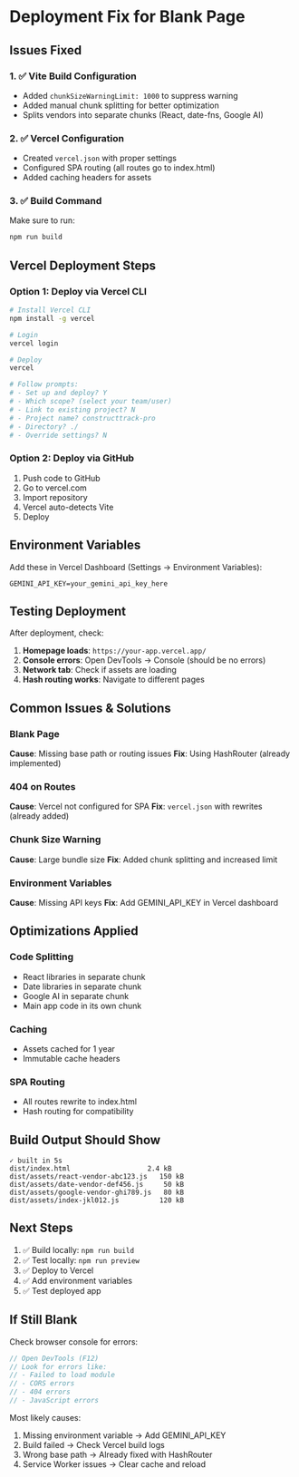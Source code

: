 # Deployment Fix for Blank Page

## Issues Fixed

### 1. ✅ Vite Build Configuration
- Added `chunkSizeWarningLimit: 1000` to suppress warning
- Added manual chunk splitting for better optimization
- Splits vendors into separate chunks (React, date-fns, Google AI)

### 2. ✅ Vercel Configuration
- Created `vercel.json` with proper settings
- Configured SPA routing (all routes go to index.html)
- Added caching headers for assets

### 3. ✅ Build Command
Make sure to run:
```bash
npm run build
```

## Vercel Deployment Steps

### Option 1: Deploy via Vercel CLI
```bash
# Install Vercel CLI
npm install -g vercel

# Login
vercel login

# Deploy
vercel

# Follow prompts:
# - Set up and deploy? Y
# - Which scope? (select your team/user)
# - Link to existing project? N
# - Project name? constructtrack-pro
# - Directory? ./
# - Override settings? N
```

### Option 2: Deploy via GitHub
1. Push code to GitHub
2. Go to vercel.com
3. Import repository
4. Vercel auto-detects Vite
5. Deploy

## Environment Variables

Add these in Vercel Dashboard (Settings → Environment Variables):

```
GEMINI_API_KEY=your_gemini_api_key_here
```

## Testing Deployment

After deployment, check:

1. **Homepage loads**: `https://your-app.vercel.app/`
2. **Console errors**: Open DevTools → Console (should be no errors)
3. **Network tab**: Check if assets are loading
4. **Hash routing works**: Navigate to different pages

## Common Issues & Solutions

### Blank Page
**Cause**: Missing base path or routing issues
**Fix**: Using HashRouter (already implemented)

### 404 on Routes
**Cause**: Vercel not configured for SPA
**Fix**: `vercel.json` with rewrites (already added)

### Chunk Size Warning
**Cause**: Large bundle size
**Fix**: Added chunk splitting and increased limit

### Environment Variables
**Cause**: Missing API keys
**Fix**: Add GEMINI_API_KEY in Vercel dashboard

## Optimizations Applied

### Code Splitting
- React libraries in separate chunk
- Date libraries in separate chunk
- Google AI in separate chunk
- Main app code in its own chunk

### Caching
- Assets cached for 1 year
- Immutable cache headers

### SPA Routing
- All routes rewrite to index.html
- Hash routing for compatibility

## Build Output Should Show

```
✓ built in 5s
dist/index.html                   2.4 kB
dist/assets/react-vendor-abc123.js   150 kB
dist/assets/date-vendor-def456.js     50 kB
dist/assets/google-vendor-ghi789.js   80 kB
dist/assets/index-jkl012.js          120 kB
```

## Next Steps

1. ✅ Build locally: `npm run build`
2. ✅ Test locally: `npm run preview`
3. ✅ Deploy to Vercel
4. ✅ Add environment variables
5. ✅ Test deployed app

## If Still Blank

Check browser console for errors:
```javascript
// Open DevTools (F12)
// Look for errors like:
// - Failed to load module
// - CORS errors
// - 404 errors
// - JavaScript errors
```

Most likely causes:
1. Missing environment variable → Add GEMINI_API_KEY
2. Build failed → Check Vercel build logs
3. Wrong base path → Already fixed with HashRouter
4. Service Worker issues → Clear cache and reload

